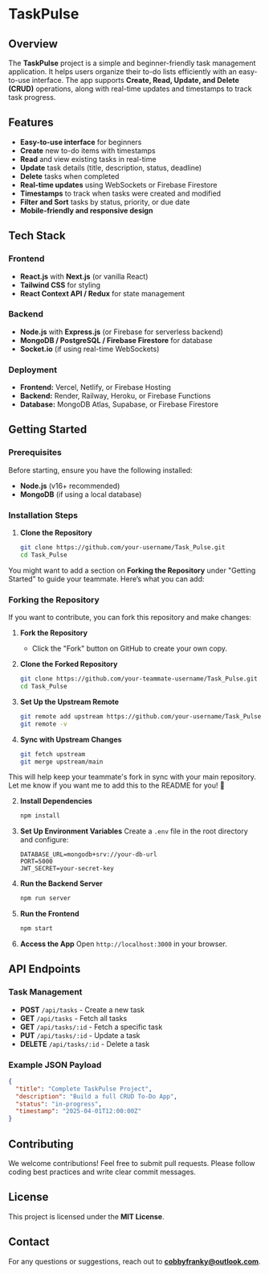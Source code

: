 # TaskPulse

## Overview

The **TaskPulse** project is a simple and beginner-friendly task management application. It helps users organize their to-do lists efficiently with an easy-to-use interface. The app supports **Create, Read, Update, and Delete (CRUD)** operations, along with real-time updates and timestamps to track task progress.

## Features

- **Easy-to-use interface** for beginners
- **Create** new to-do items with timestamps
- **Read** and view existing tasks in real-time
- **Update** task details (title, description, status, deadline)
- **Delete** tasks when completed
- **Real-time updates** using WebSockets or Firebase Firestore
- **Timestamps** to track when tasks were created and modified
- **Filter and Sort** tasks by status, priority, or due date
- **Mobile-friendly and responsive design**

## Tech Stack

### Frontend

- **React.js** with **Next.js** (or vanilla React)
- **Tailwind CSS** for styling
- **React Context API / Redux** for state management

### Backend

- **Node.js** with **Express.js** (or Firebase for serverless backend)
- **MongoDB / PostgreSQL / Firebase Firestore** for database
- **Socket.io** (if using real-time WebSockets)

### Deployment

- **Frontend:** Vercel, Netlify, or Firebase Hosting
- **Backend:** Render, Railway, Heroku, or Firebase Functions
- **Database:** MongoDB Atlas, Supabase, or Firebase Firestore

## Getting Started

### Prerequisites

Before starting, ensure you have the following installed:

- **Node.js** (v16+ recommended)
- **MongoDB** (if using a local database)

### Installation Steps

1. **Clone the Repository**

   ```bash
   git clone https://github.com/your-username/Task_Pulse.git
   cd Task_Pulse
   ```

You might want to add a section on **Forking the Repository** under "Getting Started" to guide your teammate. Here’s what you can add:  

### Forking the Repository  
If you want to contribute, you can fork this repository and make changes:  

1. **Fork the Repository**  
   - Click the "Fork" button on GitHub to create your own copy.  

2. **Clone the Forked Repository**  
   ```bash
   git clone https://github.com/your-teammate-username/Task_Pulse.git
   cd Task_Pulse
   ```  

3. **Set Up the Upstream Remote**  
   ```bash
   git remote add upstream https://github.com/your-username/Task_Pulse.git
   git remote -v
   ```  

4. **Sync with Upstream Changes**  
   ```bash
   git fetch upstream  
   git merge upstream/main  
   ```  

This will help keep your teammate's fork in sync with your main repository. Let me know if you want me to add this to the README for you! 🚀

2. **Install Dependencies**

   ```bash
   npm install
   ```

3. **Set Up Environment Variables**
   Create a `.env` file in the root directory and configure:

   ```env
   DATABASE_URL=mongodb+srv://your-db-url
   PORT=5000
   JWT_SECRET=your-secret-key
   ```

4. **Run the Backend Server**

   ```bash
   npm run server
   ```

5. **Run the Frontend**

   ```bash
   npm start
   ```

6. **Access the App**
   Open `http://localhost:3000` in your browser.

## API Endpoints

### Task Management

- **POST** `/api/tasks` - Create a new task
- **GET** `/api/tasks` - Fetch all tasks
- **GET** `/api/tasks/:id` - Fetch a specific task
- **PUT** `/api/tasks/:id` - Update a task
- **DELETE** `/api/tasks/:id` - Delete a task

### Example JSON Payload

```json
{
  "title": "Complete TaskPulse Project",
  "description": "Build a full CRUD To-Do App",
  "status": "in-progress",
  "timestamp": "2025-04-01T12:00:00Z"
}
```

## Contributing

We welcome contributions! Feel free to submit pull requests. Please follow coding best practices and write clear commit messages.

## License

This project is licensed under the **MIT License**.

## Contact

For any questions or suggestions, reach out to **[cobbyfranky@outlook.com](mailto:cobbyfranky@outlook.com)**.

